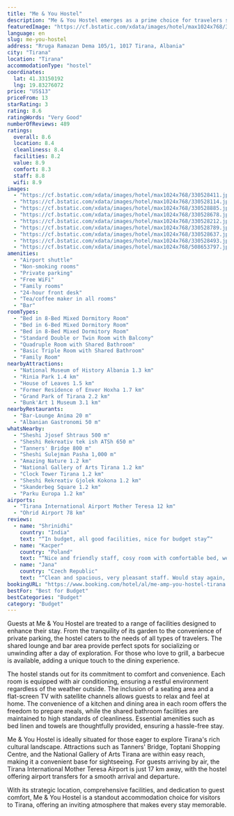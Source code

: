 ```yaml
---
title: "Me & You Hostel"
description: "Me & You Hostel emerges as a prime choice for travelers seeking a blend of comfort and convenience in the heart of Tirana."
featuredImage: "https://cf.bstatic.com/xdata/images/hotel/max1024x768/330528411.jpg?k=951b275db08c58143ea2157e954db1e961763ac09fffbd05f205e19ca9515a2d&o=&hp=1"
language: en
slug: me-you-hostel
address: "Rruga Ramazan Dema 105/1, 1017 Tirana, Albania"
city: "Tirana"
location: "Tirana"
accommodationType: "hostel"
coordinates:
  lat: 41.33150192
  lng: 19.83276072
price: "US$13"
priceFrom: 13
starRating: 3
rating: 8.6
ratingWords: "Very Good"
numberOfReviews: 489
ratings:
  overall: 8.6
  location: 8.4
  cleanliness: 8.4
  facilities: 8.2
  value: 8.9
  comfort: 8.3
  staff: 8.8
  wifi: 8.9
images:
  - "https://cf.bstatic.com/xdata/images/hotel/max1024x768/330528411.jpg?k=951b275db08c58143ea2157e954db1e961763ac09fffbd05f205e19ca9515a2d&o=&hp=1"
  - "https://cf.bstatic.com/xdata/images/hotel/max1024x768/330528114.jpg?k=06536310da0bd621ccc0305f1e56420c708ac5b8f7608dce703976076c681a6f&o=&hp=1"
  - "https://cf.bstatic.com/xdata/images/hotel/max1024x768/330528885.jpg?k=81507a18b4e3cf7b1f70664fea6b1350f02669eadbed83fdbb1df010a215e9ea&o=&hp=1"
  - "https://cf.bstatic.com/xdata/images/hotel/max1024x768/330528678.jpg?k=8db3c8b4dbe4bdd1cddf934fd9e66385bc197c9ad47e71b783bdda12a25be3a2&o=&hp=1"
  - "https://cf.bstatic.com/xdata/images/hotel/max1024x768/330528212.jpg?k=25f0f5075861bf29b904839fa788e75be7c728c85579367b81bc0a564b7f3f03&o=&hp=1"
  - "https://cf.bstatic.com/xdata/images/hotel/max1024x768/330528789.jpg?k=e5b434f39656d715a2297b6502d457a415bcfce4251ed568e1d7d612e05a5e21&o=&hp=1"
  - "https://cf.bstatic.com/xdata/images/hotel/max1024x768/330528637.jpg?k=287e961f0a332f974744352ca8eea7530c9d95fdd8b514cbaeb704bb3dcd8e9f&o=&hp=1"
  - "https://cf.bstatic.com/xdata/images/hotel/max1024x768/330528493.jpg?k=de6cac24c47364bb7d957266d0d82e6e8dd24390d367450cfba74d7364de5932&o=&hp=1"
  - "https://cf.bstatic.com/xdata/images/hotel/max1024x768/508653797.jpg?k=865581dfd501d604ab79b1c9e0569c5282d6f9bf3f8f37cfe98f0a88ac25111a&o=&hp=1"
amenities:
  - "Airport shuttle"
  - "Non-smoking rooms"
  - "Private parking"
  - "Free WiFi"
  - "Family rooms"
  - "24-hour front desk"
  - "Tea/coffee maker in all rooms"
  - "Bar"
roomTypes:
  - "Bed in 8-Bed Mixed Dormitory Room"
  - "Bed in 6-Bed Mixed Dormitory Room"
  - "Bed in 8-Bed Mixed Dormitory Room"
  - "Standard Double or Twin Room with Balcony"
  - "Quadruple Room with Shared Bathroom"
  - "Basic Triple Room with Shared Bathroom"
  - "Family Room"
nearbyAttractions:
  - "National Museum of History Albania 1.3 km"
  - "Rinia Park 1.4 km"
  - "House of Leaves 1.5 km"
  - "Former Residence of Enver Hoxha 1.7 km"
  - "Grand Park of Tirana 2.2 km"
  - "Bunk'Art 1 Museum 3.1 km"
nearbyRestaurants:
  - "Bar-Lounge Anima 20 m"
  - "Albanian Gastronomi 50 m"
whatsNearby:
  - "Sheshi Jjosef Shtraus 500 m"
  - "Sheshi Rekreativ tek ish ATSh 650 m"
  - "Tanners' Bridge 800 m"
  - "Sheshi Sulejman Pasha 1,000 m"
  - "Amazing Nature 1.2 km"
  - "National Gallery of Arts Tirana 1.2 km"
  - "Clock Tower Tirana 1.2 km"
  - "Sheshi Rekreativ Gjolek Kokona 1.2 km"
  - "Skanderbeg Square 1.2 km"
  - "Parku Europa 1.2 km"
airports:
  - "Tirana International Airport Mother Teresa 12 km"
  - "Ohrid Airport 78 km"
reviews:
  - name: "Shrinidhi"
    country: "India"
    text: "“In budget, all good facilities, nice for budget stay”"
  - name: "Kacper"
    country: "Poland"
    text: "“Nice and friendly staff, cosy room with comfortable bed, well-equipped kitchen, very nice location not so far to the city centre and close to many restaurants, shops and also to the bus stops.”"
  - name: "Jana"
    country: "Czech Republic"
    text: "“Clean and spacious, very pleasant staff. Would stay again, thank you.”"
bookingURL: "https://www.booking.com/hotel/al/me-amp-you-hostel-tirana.en-gb.html?aid=8035640"
bestFor: "Best for Budget"
bestCategories: "Budget"
category: "Budget"
---
```


Guests at Me & You Hostel are treated to a range of facilities designed to enhance their stay. From the tranquility of its garden to the convenience of private parking, the hostel caters to the needs of all types of travelers. The shared lounge and bar area provide perfect spots for socializing or unwinding after a day of exploration. For those who love to grill, a barbecue is available, adding a unique touch to the dining experience.

The hostel stands out for its commitment to comfort and convenience. Each room is equipped with air conditioning, ensuring a restful environment regardless of the weather outside. The inclusion of a seating area and a flat-screen TV with satellite channels allows guests to relax and feel at home. The convenience of a kitchen and dining area in each room offers the freedom to prepare meals, while the shared bathroom facilities are maintained to high standards of cleanliness. Essential amenities such as bed linen and towels are thoughtfully provided, ensuring a hassle-free stay.

Me & You Hostel is ideally situated for those eager to explore Tirana's rich cultural landscape. Attractions such as Tanners' Bridge, Toptani Shopping Centre, and the National Gallery of Arts Tirana are within easy reach, making it a convenient base for sightseeing. For guests arriving by air, the Tirana International Mother Teresa Airport is just 17 km away, with the hostel offering airport transfers for a smooth arrival and departure.

With its strategic location, comprehensive facilities, and dedication to guest comfort, Me & You Hostel is a standout accommodation choice for visitors to Tirana, offering an inviting atmosphere that makes every stay memorable.